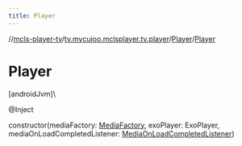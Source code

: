 ```yaml
---
title: Player
---
```

//[mcls-player-tv](../../../index.html)/[tv.mycujoo.mclsplayer.tv.player](../index.html)/[Player](index.html)/[Player](-player.html)



# Player



[androidJvm]\




@Inject



constructor(mediaFactory: [MediaFactory](../-media-factory/index.html), exoPlayer: ExoPlayer, mediaOnLoadCompletedListener: [MediaOnLoadCompletedListener](../-media-on-load-completed-listener/index.html))




